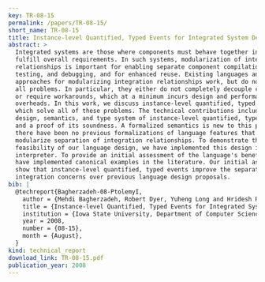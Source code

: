 ```yaml
---
key: TR-08-15
permalink: /papers/TR-08-15/
short_name: TR-08-15
title: Instance-level Quantified, Typed Events for Integrated System Design
abstract: >
  Integrated systems are those where components must behave together in order to
  fulfill overall requirements. In such systems, modularization of integration
  relationships is important for enabling separate component compilation,
  testing, and debugging, and for enhanced reuse. Existing languages and
  approaches for modularizing integration relationships work, but do not solve
  all problems. In particular, they either do not completely decouple components
  or require workarounds, which at a minimum incurs design and performance
  overheads. In this work, we discuss instance-level quantified, typed events,
  which solve all of these problems. The technical contributions include: the
  design, semantics, and type system of instance-level quantified, typed events
  and a proof of its soundness. A formalized semantics is new to this paper, as
  there have been no previous formalizations of language features that aim to
  modularize separation of integration relationships. To demonstrate the
  feasibility of our language design, we have implemented this design in an
  interpreter. To provide an initial assessment of the language's benefits, we
  have implemented canonical examples in the literature. Our initial assessments
  show that instance-level quantified, typed events improve the separation of
  integration concerns over previous language design proposals.
bib: |
  @techreport{Bagherzadeh-08-PtolemyI,
    author = {Mehdi Bagherzadeh, Robert Dyer, Yuheng Long and Hridesh Rajan},
    title = {Instance-level Quantified, Typed Events for Integrated System Design},
    institution = {Iowa State University, Department of Computer Science},
    year = 2008,
    number = {08-15},
    month = {August},
  }
kind: technical_report
download_link: TR-08-15.pdf
publication_year: 2008
---
```

